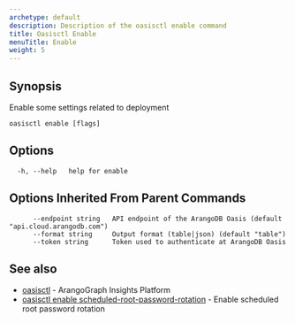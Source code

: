 ```yaml
---
archetype: default
description: Description of the oasisctl enable command
title: Oasisctl Enable
menuTitle: Enable
weight: 5
---
```

## Synopsis
Enable some settings related to deployment

```
oasisctl enable [flags]
```

## Options
```
  -h, --help   help for enable
```

## Options Inherited From Parent Commands
```
      --endpoint string   API endpoint of the ArangoDB Oasis (default "api.cloud.arangodb.com")
      --format string     Output format (table|json) (default "table")
      --token string      Token used to authenticate at ArangoDB Oasis
```

## See also
* [oasisctl](../options.md)	 - ArangoGraph Insights Platform
* [oasisctl enable scheduled-root-password-rotation](enable-scheduled-root-password-rotation.md)	 - Enable scheduled root password rotation

